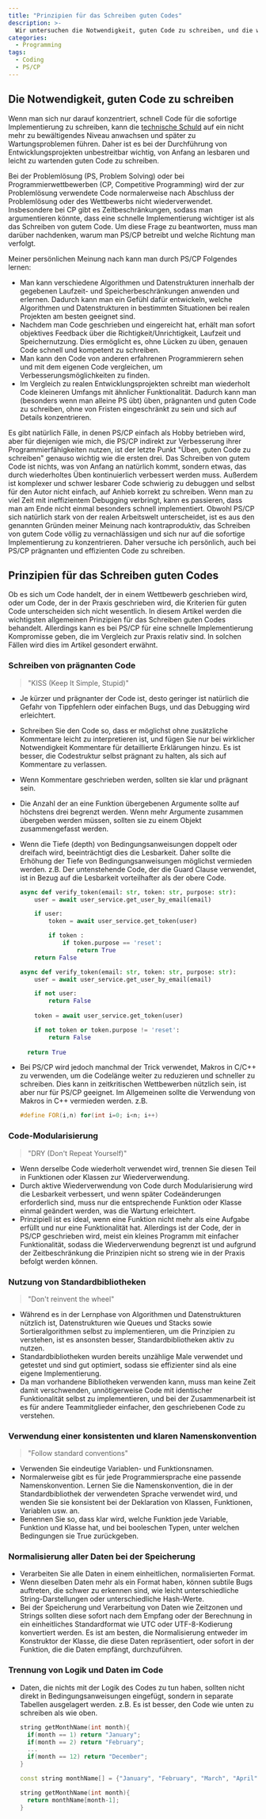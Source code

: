 ```yaml
---
title: "Prinzipien für das Schreiben guten Codes"
description: >-
  Wir untersuchen die Notwendigkeit, guten Code zu schreiben, und die wichtigsten allgemeinen Prinzipien für das Schreiben guten Codes.
categories:
  - Programming
tags:
  - Coding
  - PS/CP
---
```

## Die Notwendigkeit, guten Code zu schreiben
Wenn man sich nur darauf konzentriert, schnell Code für die sofortige Implementierung zu schreiben, kann die [technische Schuld](/posts/Technical-debt/) auf ein nicht mehr zu bewältigendes Niveau anwachsen und später zu Wartungsproblemen führen. Daher ist es bei der Durchführung von Entwicklungsprojekten unbestreitbar wichtig, von Anfang an lesbaren und leicht zu wartenden guten Code zu schreiben.

Bei der Problemlösung (PS, Problem Solving) oder bei Programmierwettbewerben (CP, Competitive Programming) wird der zur Problemlösung verwendete Code normalerweise nach Abschluss der Problemlösung oder des Wettbewerbs nicht wiederverwendet. Insbesondere bei CP gibt es Zeitbeschränkungen, sodass man argumentieren könnte, dass eine schnelle Implementierung wichtiger ist als das Schreiben von gutem Code. Um diese Frage zu beantworten, muss man darüber nachdenken, warum man PS/CP betreibt und welche Richtung man verfolgt.

Meiner persönlichen Meinung nach kann man durch PS/CP Folgendes lernen:
- Man kann verschiedene Algorithmen und Datenstrukturen innerhalb der gegebenen Laufzeit- und Speicherbeschränkungen anwenden und erlernen. Dadurch kann man ein Gefühl dafür entwickeln, welche Algorithmen und Datenstrukturen in bestimmten Situationen bei realen Projekten am besten geeignet sind.
- Nachdem man Code geschrieben und eingereicht hat, erhält man sofort objektives Feedback über die Richtigkeit/Unrichtigkeit, Laufzeit und Speichernutzung. Dies ermöglicht es, ohne Lücken zu üben, genauen Code schnell und kompetent zu schreiben.
- Man kann den Code von anderen erfahrenen Programmierern sehen und mit dem eigenen Code vergleichen, um Verbesserungsmöglichkeiten zu finden.
- Im Vergleich zu realen Entwicklungsprojekten schreibt man wiederholt Code kleineren Umfangs mit ähnlicher Funktionalität. Dadurch kann man (besonders wenn man alleine PS übt) üben, prägnanten und guten Code zu schreiben, ohne von Fristen eingeschränkt zu sein und sich auf Details konzentrieren.

Es gibt natürlich Fälle, in denen PS/CP einfach als Hobby betrieben wird, aber für diejenigen wie mich, die PS/CP indirekt zur Verbesserung ihrer Programmierfähigkeiten nutzen, ist der letzte Punkt "Üben, guten Code zu schreiben" genauso wichtig wie die ersten drei. Das Schreiben von gutem Code ist nichts, was von Anfang an natürlich kommt, sondern etwas, das durch wiederholtes Üben kontinuierlich verbessert werden muss. Außerdem ist komplexer und schwer lesbarer Code schwierig zu debuggen und selbst für den Autor nicht einfach, auf Anhieb korrekt zu schreiben. Wenn man zu viel Zeit mit ineffizientem Debugging verbringt, kann es passieren, dass man am Ende nicht einmal besonders schnell implementiert. Obwohl PS/CP sich natürlich stark von der realen Arbeitswelt unterscheidet, ist es aus den genannten Gründen meiner Meinung nach kontraproduktiv, das Schreiben von gutem Code völlig zu vernachlässigen und sich nur auf die sofortige Implementierung zu konzentrieren. Daher versuche ich persönlich, auch bei PS/CP prägnanten und effizienten Code zu schreiben.

## Prinzipien für das Schreiben guten Codes
Ob es sich um Code handelt, der in einem Wettbewerb geschrieben wird, oder um Code, der in der Praxis geschrieben wird, die Kriterien für guten Code unterscheiden sich nicht wesentlich. In diesem Artikel werden die wichtigsten allgemeinen Prinzipien für das Schreiben guten Codes behandelt. Allerdings kann es bei PS/CP für eine schnelle Implementierung Kompromisse geben, die im Vergleich zur Praxis relativ sind. In solchen Fällen wird dies im Artikel gesondert erwähnt.

### Schreiben von prägnanten Code
> "KISS (Keep It Simple, Stupid)"
- Je kürzer und prägnanter der Code ist, desto geringer ist natürlich die Gefahr von Tippfehlern oder einfachen Bugs, und das Debugging wird erleichtert.
- Schreiben Sie den Code so, dass er möglichst ohne zusätzliche Kommentare leicht zu interpretieren ist, und fügen Sie nur bei wirklicher Notwendigkeit Kommentare für detaillierte Erklärungen hinzu. Es ist besser, die Codestruktur selbst prägnant zu halten, als sich auf Kommentare zu verlassen.
- Wenn Kommentare geschrieben werden, sollten sie klar und prägnant sein.
- Die Anzahl der an eine Funktion übergebenen Argumente sollte auf höchstens drei begrenzt werden. Wenn mehr Argumente zusammen übergeben werden müssen, sollten sie zu einem Objekt zusammengefasst werden.
- Wenn die Tiefe (depth) von Bedingungsanweisungen doppelt oder dreifach wird, beeinträchtigt dies die Lesbarkeit. Daher sollte die Erhöhung der Tiefe von Bedingungsanweisungen möglichst vermieden werden.
  z.B. Der untenstehende Code, der die Guard Clause verwendet, ist in Bezug auf die Lesbarkeit vorteilhafter als der obere Code.

  ```python
  async def verify_token(email: str, token: str, purpose: str):
      user = await user_service.get_user_by_email(email)
  
      if user:
          token = await user_service.get_token(user)
  
          if token :
              if token.purpose == 'reset':
                  return True
      return False
  ```
  ```python
  async def verify_token(email: str, token: str, purpose: str):
      user = await user_service.get_user_by_email(email)
  
      if not user:
          return False
    
      token = await user_service.get_token(user)
  
      if not token or token.purpose != 'reset':
          return False
    
    return True
  ```
- Bei PS/CP wird jedoch manchmal der Trick verwendet, Makros in C/C++ zu verwenden, um die Codelänge weiter zu reduzieren und schneller zu schreiben. Dies kann in zeitkritischen Wettbewerben nützlich sein, ist aber nur für PS/CP geeignet. Im Allgemeinen sollte die Verwendung von Makros in C++ vermieden werden.
  z.B.

  ```c++
  #define FOR(i,n) for(int i=0; i<n; i++)
  ```

### Code-Modularisierung
> "DRY (Don't Repeat Yourself)"
- Wenn derselbe Code wiederholt verwendet wird, trennen Sie diesen Teil in Funktionen oder Klassen zur Wiederverwendung.
- Durch aktive Wiederverwendung von Code durch Modularisierung wird die Lesbarkeit verbessert, und wenn später Codeänderungen erforderlich sind, muss nur die entsprechende Funktion oder Klasse einmal geändert werden, was die Wartung erleichtert.
- Prinzipiell ist es ideal, wenn eine Funktion nicht mehr als eine Aufgabe erfüllt und nur eine Funktionalität hat. Allerdings ist der Code, der in PS/CP geschrieben wird, meist ein kleines Programm mit einfacher Funktionalität, sodass die Wiederverwendung begrenzt ist und aufgrund der Zeitbeschränkung die Prinzipien nicht so streng wie in der Praxis befolgt werden können.

### Nutzung von Standardbibliotheken
> "Don't reinvent the wheel"
- Während es in der Lernphase von Algorithmen und Datenstrukturen nützlich ist, Datenstrukturen wie Queues und Stacks sowie Sortieralgorithmen selbst zu implementieren, um die Prinzipien zu verstehen, ist es ansonsten besser, Standardbibliotheken aktiv zu nutzen.
- Standardbibliotheken wurden bereits unzählige Male verwendet und getestet und sind gut optimiert, sodass sie effizienter sind als eine eigene Implementierung.
- Da man vorhandene Bibliotheken verwenden kann, muss man keine Zeit damit verschwenden, unnötigerweise Code mit identischer Funktionalität selbst zu implementieren, und bei der Zusammenarbeit ist es für andere Teammitglieder einfacher, den geschriebenen Code zu verstehen.

### Verwendung einer konsistenten und klaren Namenskonvention
> "Follow standard conventions"
- Verwenden Sie eindeutige Variablen- und Funktionsnamen.
- Normalerweise gibt es für jede Programmiersprache eine passende Namenskonvention. Lernen Sie die Namenskonvention, die in der Standardbibliothek der verwendeten Sprache verwendet wird, und wenden Sie sie konsistent bei der Deklaration von Klassen, Funktionen, Variablen usw. an.
- Benennen Sie so, dass klar wird, welche Funktion jede Variable, Funktion und Klasse hat, und bei booleschen Typen, unter welchen Bedingungen sie True zurückgeben.

### Normalisierung aller Daten bei der Speicherung
- Verarbeiten Sie alle Daten in einem einheitlichen, normalisierten Format.
- Wenn dieselben Daten mehr als ein Format haben, können subtile Bugs auftreten, die schwer zu erkennen sind, wie leicht unterschiedliche String-Darstellungen oder unterschiedliche Hash-Werte.
- Bei der Speicherung und Verarbeitung von Daten wie Zeitzonen und Strings sollten diese sofort nach dem Empfang oder der Berechnung in ein einheitliches Standardformat wie UTC oder UTF-8-Kodierung konvertiert werden. Es ist am besten, die Normalisierung entweder im Konstruktor der Klasse, die diese Daten repräsentiert, oder sofort in der Funktion, die die Daten empfängt, durchzuführen.

### Trennung von Logik und Daten im Code
- Daten, die nichts mit der Logik des Codes zu tun haben, sollten nicht direkt in Bedingungsanweisungen eingefügt, sondern in separate Tabellen ausgelagert werden.
  z.B. Es ist besser, den Code wie unten zu schreiben als wie oben.

  ```c++
  string getMonthName(int month){
    if(month == 1) return "January";
    if(month == 2) return "February";
    ...
    if(month == 12) return "December";
  }
  ```
  ```c++
  const string monthName[] = {"January", "February", "March", "April", "May", "June", "July", "August", "September", "October", "November", "December"};

  string getMonthName(int month){
    return monthName[month-1];
  }
  ```